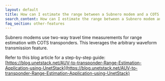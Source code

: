 ```yaml
---
layout: default
title: How can I estimate the range between a Subnero modem and a COTS transponder?
search_content: How can I estimate the range between a Subnero modem and a COTS transponder?
faq_section: other-features
---
```


Subnero modems use two-way travel time measurements for range estimation with COTS transponders. This leverages the arbitrary waveform transmission feature.

Refer to this blog article for a step-by-step guide: [https://blog.unetstack.net/AUV-to-transponder-Range-Estimation-Application-using-UnetStack](https://blog.unetstack.net/AUV-to-transponder-Range-Estimation-Application-using-UnetStack)
